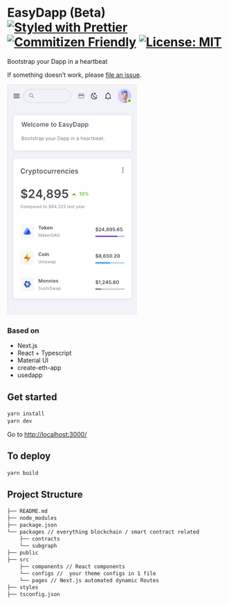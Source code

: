 # EasyDapp (Beta) [![Styled with Prettier](https://img.shields.io/badge/code_style-prettier-ff69b4.svg)](https://prettier.io) [![Commitizen Friendly](https://img.shields.io/badge/commitizen-friendly-brightgreen.svg)](http://commitizen.github.io/cz-cli/)  [![License: MIT](https://img.shields.io/badge/License-MIT-yellow.svg)](https://opensource.org/licenses/MIT) 

Bootstrap your Dapp in a heartbeat

If something doesn’t work, please [file an issue](https://github.com/nicolqs/dapp/issues/new).<br>

![Dashboard](./public/images/dashboard.png)

### Based on
- Next.js
- React + Typescript
- Material UI
- create-eth-app
- usedapp


## Get started
```sh
yarn install
yarn dev
```
Go to [http://localhost:3000/](http://localhost:3000/)

## To deploy
```sh
yarn build
``` 



## Project Structure
```my-eth-app
├── README.md
├── node_modules
├── package.json
└── packages // everything blockchain / smart contract related
    ├── contracts
    └── subgraph
├── public 
├── src
    ├── components // React components
    └── configs //  your theme configs in 1 file
    └── pages // Next.js automated dynamic Routes
├── styles
├── tsconfig.json
```
